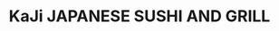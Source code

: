 ---
layout: place
title: "KaJi JAPANESE SUSHI AND GRILL"
permalink: /missouri/kearney/kaji-japanese-sushi-and-grill.html
stateAbbr: MO
stateName: Missouri
cityName: Kearney
seo:
  name: "KaJi JAPANESE SUSHI AND GRILL"
  type: Restaurant
  links: http://www.kajikearney.com/?utm_source=gmb&utm_medium=website
description: "KaJi JAPANESE SUSHI AND GRILL serves delicious sushi in Kearney, Missouri. Try fresh Japanese dishes for a great dining experience. Available for takeout, delivery, lunch, and dinner."
place_id: ChIJGdcW6wWtwYcRhSuDb87vZCQ
photos:
  - name: >-
      places/ChIJGdcW6wWtwYcRhSuDb87vZCQ/photos/AeeoHcLgQO6RHfStE9NfzPORf6oh1h3F_CXMzDBPUuwElTgy_pf9k6WtcZn6oKREX16s3w1QSBHQ8K7486B1cIUJnRpILLPHfHOR_NWFRa2PKZSnEGCbZ4aUWnr6AfstDsZc2YUcpcQLam4MW0oKpLGYTVNTfnYFmuK59b77tftYZtKSwKFqf4KgsaexLsw7-4GwtnXB4cEaOGWFAmxqBX6Yl8ih8eaNv0sjRe8iiPwOBP0qqHdUyd5V4aeXLuE8pKbWxV2arm7ZKAFNiqifKuIWCi4BJwlQPy-0FvdSUnLZeTCUeeeDoP627dvfIqnVePgzg19LMVExCt7VdPtk16jRAk8p-pL_fsEFZ6jMeF1CQaGNsoEsluIbsq7aBG-JZum_wmqcMki7EUye9-kBIvp_SfW2iKvyelGvsULMS_i0n_zBXQ
    widthPx: 3024
    heightPx: 4032
    authorAttributions:
      - displayName: Emily Shafer
        uri: https://maps.google.com/maps/contrib/101074134922646602612
        photoUri: >-
          https://lh3.googleusercontent.com/a/ACg8ocLDoo8BgRJ85fzW1TM_4eJawYellheqev28HXl2_U74iOv3zA=s100-p-k-no-mo
    flagContentUri: >-
      https://www.google.com/local/imagery/report/?cb_client=maps_api_places.places_api&image_key=!1e10!2sCIHM0ogKEICAgIDbgJSgfQ&hl=en-US
    googleMapsUri: >-
      https://www.google.com/maps/place//data=!3m4!1e2!3m2!1sCIHM0ogKEICAgIDbgJSgfQ!2e10!4m2!3m1!1s0x87c1ad05eb16d719:0x2464efce6f832b85
  - name: >-
      places/ChIJGdcW6wWtwYcRhSuDb87vZCQ/photos/AeeoHcKl5-KyjIQDpsbMLxmbi58zT_r8TlEYM9oGsoCwP99d3OoQX7GyuI7x8IX9xmXEO7-mAo78r1OGDLj3VDdY1dPP-gg9NVPGhveonUjcW73Y74Ghajk6P1W1IetMXQBeXs7pqf0gilxMrngEwqEzf_UaPyym9zmsKMwyEwn4X6p0iwH2mVvgv0PgCKHEeW1C2zVPR34yBOeDtjYM1wKsi79T_aYbnEGlzOZKA7C7Js4S3LDvKhwBkEszR3QYLUFPAFzwhIcyP2EIPDtrpABGhPRx7oimj-GbAn2Es9ThpxQpZ4ze6XYFI1bD2m2AG88TCvidx3bFdLIu2AZpM3ZLGjJKFEDFxhCoqffkdJYnqk6VE0WpBhnAM4yJY-U0hOdHNmQlwISZXA55XEuSK8at_sCTtlY5ffpT_QlC86BYpkxHIW_Y
    widthPx: 3024
    heightPx: 4032
    authorAttributions:
      - displayName: Karen Hanson
        uri: https://maps.google.com/maps/contrib/102523499522176231829
        photoUri: >-
          https://lh3.googleusercontent.com/a/ACg8ocJzeXFpFhm9UG05Qbf4WSziXz4R4Ga9AzN1ME7SY0NTheGrHA=s100-p-k-no-mo
    flagContentUri: >-
      https://www.google.com/local/imagery/report/?cb_client=maps_api_places.places_api&image_key=!1e10!2sCIHM0ogKEICAgIC9vZHv5gE&hl=en-US
    googleMapsUri: >-
      https://www.google.com/maps/place//data=!3m4!1e2!3m2!1sCIHM0ogKEICAgIC9vZHv5gE!2e10!4m2!3m1!1s0x87c1ad05eb16d719:0x2464efce6f832b85
  - name: >-
      places/ChIJGdcW6wWtwYcRhSuDb87vZCQ/photos/AeeoHcIjOdWjmPL8Z4VstHU0ZwSy5-h6hZOgo9SMer392RtIdMiuP_5y2MA7i8vkNYn2kg3z5wzMDKSGZqZIPxsmoW0E6GhAKcQcreSkX9tGJguDOMFBIx6U0nMNLQ4rFEeogKx5txQiqugrJdXyIEgZ9yps0S6zkMYuKikW-epk4Or8IsSZKwEaT7OnsHImgUFzX3f3bEsyB_AZ2V4DTnd2000HTSok9xwJzcoAy0upml-BXn8O544T9wrek5RJkGA3JZondT_sZW768kfvIDL6WKWPGYZok2MRmeEDX3O6eElXk37SnrSCmLEFk6Sb3e2DymfeqVYJ5oHzuoj2iilfF1CTIo9-_NWkiUv3Bs_LtjK8KadtlBgelfUOTsYLb2hgo1NPMTuOIqhNw9pWkRY-FDEcACLfNvDG0QfL89BLKm636A
    widthPx: 3120
    heightPx: 4160
    authorAttributions:
      - displayName: Jane Powell
        uri: https://maps.google.com/maps/contrib/103888316608415860368
        photoUri: >-
          https://lh3.googleusercontent.com/a-/ALV-UjUHSgSzBvzCZADV1XYzXHLetKTY_Ia71S61nVm8QzMowS6qzNc=s100-p-k-no-mo
    flagContentUri: >-
      https://www.google.com/local/imagery/report/?cb_client=maps_api_places.places_api&image_key=!1e10!2sCIHM0ogKEICAgIDb3sWGRA&hl=en-US
    googleMapsUri: >-
      https://www.google.com/maps/place//data=!3m4!1e2!3m2!1sCIHM0ogKEICAgIDb3sWGRA!2e10!4m2!3m1!1s0x87c1ad05eb16d719:0x2464efce6f832b85
  - name: >-
      places/ChIJGdcW6wWtwYcRhSuDb87vZCQ/photos/AeeoHcLTY70Sf1GDLBOUBowDElo_jCI13Qgu4wAOxYDaUqxOZNjW7eqOr9QL-d08pifahc9Q7r1I4guN1GtvikqHv_YJFw79e_R3_iWsY5CW7rwkTyXduH5HpnP3pesEwRZbVaXWfGFJn3busAeAbDrwU03I3_VIwWQ_N0gmEp6NES0LZF1O4vMQ42eFyfQhkui7s75UFh90kt6gqkPJCN1bLc4JdM7yjk6gNmGUU3jEqXLYJES1KNZ4cE_kyKDX1WRlQS1K-mJBqc2LHD5Ap59AOYt6jcdC6HR2WtBI8rjw84hxPKpC8dpvj9NlRQ2kuQeImKLZUNEcKsRCSA9m-pgq0NGZac6jyVq2YMrdxxAdRQdSYpfocdy-yF_s_HFFBPsxXm3uBt0ZMRH62dwsb7LDyUNVHjg8WPTbMrf_lzPBDlD8OfM
    widthPx: 3319
    heightPx: 2490
    authorAttributions:
      - displayName: Max
        uri: https://maps.google.com/maps/contrib/109869462750297050339
        photoUri: >-
          https://lh3.googleusercontent.com/a-/ALV-UjWHJ8X3vmMmYKzXdKdKWzG1C1W6uUdTZNR9BM6YuDyKNYjh74Wl=s100-p-k-no-mo
    flagContentUri: >-
      https://www.google.com/local/imagery/report/?cb_client=maps_api_places.places_api&image_key=!1e10!2sCIHM0ogKEICAgIDZ3sSJwAE&hl=en-US
    googleMapsUri: >-
      https://www.google.com/maps/place//data=!3m4!1e2!3m2!1sCIHM0ogKEICAgIDZ3sSJwAE!2e10!4m2!3m1!1s0x87c1ad05eb16d719:0x2464efce6f832b85
  - name: >-
      places/ChIJGdcW6wWtwYcRhSuDb87vZCQ/photos/AeeoHcKM9QAPc17BVw6cOcsO0Pl2--4XGDpj1ztxMOpkXBZA5QG12FCRduw1uqNrZSU4R7XbM0g5SKjs6NTWolf4Hqw7zQNnjIwWbViIZoCxA6L_97E9CERAdPSYhvNbAr8lx_IbwdY0YVkw0UyLeZkGqenwyWURx_74RuSqYcnrRJxPd9J6gKJpPDW00vJsMQVBaIBfAh6gsuLmcjbCV_IWBflT6QPifUKIUKl4qLVzMBtfc29C2UEh8ujO6mHsZEYgMbAuyVzAFKpEDkA5XMJT3HkrCKZEKvP5ux-mVNj3envUi9mBhegCdWMKeFyV359cX9UM6LAbh6pxPbbSDUReMxTpWMBq2ayhpRk8a3sXbiKLq6Zkc66YHNweA_eEgjEjPJX2tYGRXgh5ElS3GFT_Y_B6JTa8_KGJEHdGf6xgNBiT2o-HI20jO4Q9Eh0YuxvY
    widthPx: 4080
    heightPx: 3072
    authorAttributions:
      - displayName: Dino Calzolari
        uri: https://maps.google.com/maps/contrib/100116500517671493974
        photoUri: >-
          https://lh3.googleusercontent.com/a-/ALV-UjVRsisaTTehNkzfLkYdghP0jlFoPNIZa-VT4_XMteypIcELbPI-GQ=s100-p-k-no-mo
    flagContentUri: >-
      https://www.google.com/local/imagery/report/?cb_client=maps_api_places.places_api&image_key=!1e10!2sCIABIhAGbyw7pwQ0c2enoC8ACeyL&hl=en-US
    googleMapsUri: >-
      https://www.google.com/maps/place//data=!3m4!1e2!3m2!1sCIABIhAGbyw7pwQ0c2enoC8ACeyL!2e10!4m2!3m1!1s0x87c1ad05eb16d719:0x2464efce6f832b85
  - name: >-
      places/ChIJGdcW6wWtwYcRhSuDb87vZCQ/photos/AeeoHcIOf2wGjyT0cnLwEgz1Qx1cs08-CAxH-70dTLA7JS6Is7hUL1z3TBHp5kHBVPS_pLGZfI9uIfBI8v_866hHv-naG6SC8G6Zy0Ix_23rI65Q3u9cqxw1mkqJvcgihR7nnIAwr-ugew4nc6eqsp2tuaezwIAuuIlSB_VRpn7EMCMY3su7vJV7o06j6uqk6tIPoFu8OuwQv_dokfbO5g4GdGJ2917Hs0vDhIpmN0byLRjR--sY9iJwp1L0KhodvrXQesvvYnn2nQzRD_Ak0znwsKB1yHo-gQlbOC-WRI88G_M_u1T1p6orq8fYIVreMGsvRrPvGZyiaExSTi9MqioHL0rmzjyFs6CnCdWpLqRjFpW83_NncHvX9890Jz0IBzwdxxqCs40s0Pude9YPlska5LqQKedZCO3eogy3007ClLOetA
    widthPx: 4000
    heightPx: 3000
    authorAttributions:
      - displayName: Jordan Davidson
        uri: https://maps.google.com/maps/contrib/114406353364096985779
        photoUri: >-
          https://lh3.googleusercontent.com/a-/ALV-UjVDQZwMSyu8YSxNUx6L6Hv8gQbXDf2dHWxkFPLkLkkL2vkQV7OR3w=s100-p-k-no-mo
    flagContentUri: >-
      https://www.google.com/local/imagery/report/?cb_client=maps_api_places.places_api&image_key=!1e10!2sCIHM0ogKEICAgID29ozCUQ&hl=en-US
    googleMapsUri: >-
      https://www.google.com/maps/place//data=!3m4!1e2!3m2!1sCIHM0ogKEICAgID29ozCUQ!2e10!4m2!3m1!1s0x87c1ad05eb16d719:0x2464efce6f832b85
  - name: >-
      places/ChIJGdcW6wWtwYcRhSuDb87vZCQ/photos/AeeoHcLPt3I9MdCjxG6d0JSRVXaCLbK-Psxrsolf9eubkCsbHljp4iHxI31tJ2yQVCflRjSgtMlQovCMn7P_7R7vw2OOK_w1op8QosXuiudANpHr-iI-gmS7CdFazs3CeEIaXbGK5X2AcIq-Pe_3cXVwAxmWAm2jIn7zLIgqE2gEE2p9zIXcH7tagryMtFl3iui-VpccXY87LJb-t7nsC54VNeIdavpU6G6bgaznk5RFS1JEddaasUF6WM9E4T6zY7hn4dc3MpHHvCpySVmP_xBB_i2uEluLyydSflDNET9D99HBN12ucZZNuXNKFOK1vYCCMyy53dhGT3HB6XH0A-_7RgwUnyNNqJINOLfI_rc1CU0PehwbpGYHt60vjO1t60NAD6oefKUSqZuhV9CHltIyM_2fVpyljQrNNZZb8hm3jmJU8A
    widthPx: 3000
    heightPx: 4000
    authorAttributions:
      - displayName: Tyra Anderson
        uri: https://maps.google.com/maps/contrib/111178349616009074716
        photoUri: >-
          https://lh3.googleusercontent.com/a-/ALV-UjWsxvKS93nRa7K02oaRuHwHdfozcJlBw2hvyE0G8Qxu1xriRxbw=s100-p-k-no-mo
    flagContentUri: >-
      https://www.google.com/local/imagery/report/?cb_client=maps_api_places.places_api&image_key=!1e10!2sCIHM0ogKEICAgIDNi9XFPQ&hl=en-US
    googleMapsUri: >-
      https://www.google.com/maps/place//data=!3m4!1e2!3m2!1sCIHM0ogKEICAgIDNi9XFPQ!2e10!4m2!3m1!1s0x87c1ad05eb16d719:0x2464efce6f832b85
  - name: >-
      places/ChIJGdcW6wWtwYcRhSuDb87vZCQ/photos/AeeoHcIYqtvqQeGJoJNxotEIJEuodh19BeAAo79BFuhfaFx2ROIgQpZcAlXD4rrWtfPINV_iYaV8LIIKqqJzBUiQ83BC2GMRCHPjodfeEt3ELle5QTo3yaPPSdzlZy2PVB-6dWx7oz8XZizVXjBimqeoDOyH3Wu6YhBsedHjGL-cBRliLtiEZgoeoG4Cxv90MjtDb7OGha9rPbGaLpN7eKhVyfmeMIwU9GQEbyv3vLm1fOcuoyPWbwGPWqyxJVE19XX-fNFSU80DAgJG3p-Ali2ZzSDbwDfrI2fpw1zrdjtlq-JboAFEk1IIZrYP2oMDq5uLXRMm4S7ayBlwIpFqZEYHJ1pElO24fdWM4fK1yUndFHbdp7yEQ89yJ-RBYbfaMVModyKAYt6L1Jl6ILSsVdcSttbHq2DLm69T08CFSbbyYpbVOQ
    widthPx: 3492
    heightPx: 4656
    authorAttributions:
      - displayName: April Wamsley
        uri: https://maps.google.com/maps/contrib/102110977376117299479
        photoUri: >-
          https://lh3.googleusercontent.com/a-/ALV-UjU-u5KnfW0OiVSx_j3aKhkE3TSlZ7PTsNK_qhFjiHsdsvGph9gxaQ=s100-p-k-no-mo
    flagContentUri: >-
      https://www.google.com/local/imagery/report/?cb_client=maps_api_places.places_api&image_key=!1e10!2sCIHM0ogKEICAgICkoYqFcQ&hl=en-US
    googleMapsUri: >-
      https://www.google.com/maps/place//data=!3m4!1e2!3m2!1sCIHM0ogKEICAgICkoYqFcQ!2e10!4m2!3m1!1s0x87c1ad05eb16d719:0x2464efce6f832b85
  - name: >-
      places/ChIJGdcW6wWtwYcRhSuDb87vZCQ/photos/AeeoHcIU7j29nmdKSslNWu3dJfucWW32dL1923aLW5llGJsHcQjU9yP0ob-s4TXlJLvQM6sTw1lPYvhAWqQw5SjleL1aCUL00bAiAKipklbTmv0RCrd1xZZdtjbZXgF-SCC7rqUnsbJ7l4yEanMEGmk971PfWa0hj8wJ2H70-xKPJFouQHZIyugln3KlKpIBP5XpOYubD9B9_1ICNC2u3seg1IkDA4aCt9dplQfxXoZfiCl_octMLrzHMWOxgg61lwhF22MkvNSpTx6TzMNpLb_Btxa1_XoypO3Dvkf-pwM8f32LksR_hXDVtJ3YRU0RXKUASmE7XPGZ50s01otL_l1aj60ApvIFIiCNNL10eNH41QsDIqTJ5jprSrk5pqhi0FMNFBt7TZMUUR5ucMg9M6FRRUBC1Mahalcxd2vjpnWHW2o
    widthPx: 3000
    heightPx: 4000
    authorAttributions:
      - displayName: Laura M
        uri: https://maps.google.com/maps/contrib/101676334775042429092
        photoUri: >-
          https://lh3.googleusercontent.com/a-/ALV-UjUrq6rvuNXBnnSbXhWVGqJoQNOgcNTj4kcBRWP5f5826tvy-aGuMg=s100-p-k-no-mo
    flagContentUri: >-
      https://www.google.com/local/imagery/report/?cb_client=maps_api_places.places_api&image_key=!1e10!2sCIHM0ogKEICAgICho876ZA&hl=en-US
    googleMapsUri: >-
      https://www.google.com/maps/place//data=!3m4!1e2!3m2!1sCIHM0ogKEICAgICho876ZA!2e10!4m2!3m1!1s0x87c1ad05eb16d719:0x2464efce6f832b85
  - name: >-
      places/ChIJGdcW6wWtwYcRhSuDb87vZCQ/photos/AeeoHcJ2VPVYHfC9sK5t24ue_kbR1w6sC3Ja7-_saildkaL7u95w_zoGNSOq_tQouat0GvCtyaMk8SWs8iguAgofQO7RbZjaqgukm52mOsApPqyTEVQxqogYLcZILGFvzM9g6Mkrvv7FAJu9cwj7M-D3crRKMs-Z5hzCrMc366tXme-kD1tPqtQY1SmYSGcB01WqN1R-bIUrsZ4mIQCtH7wk9C3-Ugln7p5Uanr-az7c1F985jvUiluDEpExf5VwV5Ltl8-vsr1-ebnKWA3EGxdn9cmIr_nU-WO9kXhqBzQGOOTrtuAsSeV8-Y6oaalfIKP-pP6aM3DzOmJ2Rp4l_qqY9hsw8xZaAnQ4Yf7C3o15k9lNeTTvItlTBIE-FBXRt1sMqO5eLRRxysChv-jbd5l2TmBeyKA_sQQAtN-0QIKNyWwWaA
    widthPx: 3024
    heightPx: 4032
    authorAttributions:
      - displayName: Irene
        uri: https://maps.google.com/maps/contrib/117050934218236950920
        photoUri: >-
          https://lh3.googleusercontent.com/a/ACg8ocIYXJNT73H3YVPsCtUzzA1T-q63CTMjoEu2D5ezTScU6IhVIw=s100-p-k-no-mo
    flagContentUri: >-
      https://www.google.com/local/imagery/report/?cb_client=maps_api_places.places_api&image_key=!1e10!2sCIHM0ogKEICAgID4pNLbOQ&hl=en-US
    googleMapsUri: >-
      https://www.google.com/maps/place//data=!3m4!1e2!3m2!1sCIHM0ogKEICAgID4pNLbOQ!2e10!4m2!3m1!1s0x87c1ad05eb16d719:0x2464efce6f832b85
address: 751 Watson Dr, Kearney, MO 64060, USA
street: 751 Watson Dr
city: Kearney
state: MO
zip: '64060'
country: USA
neighborhood: null
latitude: '39.364498'
longitude: '-94.370379'
accessibility_options:
  wheelchairAccessibleParking: true
  wheelchairAccessibleEntrance: true
  wheelchairAccessibleRestroom: true
  wheelchairAccessibleSeating: true
business_status: OPERATIONAL
name: KaJi JAPANESE SUSHI AND GRILL
google_maps_links:
  directionsUri: >-
    https://www.google.com/maps/dir//''/data=!4m7!4m6!1m1!4e2!1m2!1m1!1s0x87c1ad05eb16d719:0x2464efce6f832b85!3e0
  placeUri: https://maps.google.com/?cid=2622484552949640069
  writeAReviewUri: >-
    https://www.google.com/maps/place//data=!4m3!3m2!1s0x87c1ad05eb16d719:0x2464efce6f832b85!12e1
  reviewsUri: >-
    https://www.google.com/maps/place//data=!4m4!3m3!1s0x87c1ad05eb16d719:0x2464efce6f832b85!9m1!1b1
  photosUri: >-
    https://www.google.com/maps/place//data=!4m3!3m2!1s0x87c1ad05eb16d719:0x2464efce6f832b85!10e5
primary_type: Restaurant
opening_hours:
  regular: null
  current: null
secondary_opening_hours:
  regular:
    weekdayDescriptions: null
    type: null
  current:
    weekdayDescriptions: null
    type: null
phone: (816) 903-8633
price_level: PRICE_LEVEL_MODERATE
price_range: $20 &ndash; $30
rating: '4.7'
rating_count: 0
website: http://www.kajikearney.com/?utm_source=gmb&utm_medium=website
reviews:
  - name: >-
      places/ChIJGdcW6wWtwYcRhSuDb87vZCQ/reviews/ChZDSUhNMG9nS0VJQ0FnTURBeE5MWkZ3EAE
    relativePublishTimeDescription: 2 months ago
    rating: 3
    text:
      text: >-
        small but welcoming place, slow service would be a compliment, after 30
        minutes I'm still waiting for the starter. Many dishes were not
        available, I had to choose what was left, at 6pm in the evening this is
        not normal. The food is of good quality, but the wait is too long, 1
        hour and 30 minutes for a starter and chicken on the plate seems too
        much to me. I won't return, the waiting time doesn't apply to the food
        ordered anyway.
      languageCode: en
    originalText:
      text: >-
        small but welcoming place, slow service would be a compliment, after 30
        minutes I'm still waiting for the starter. Many dishes were not
        available, I had to choose what was left, at 6pm in the evening this is
        not normal. The food is of good quality, but the wait is too long, 1
        hour and 30 minutes for a starter and chicken on the plate seems too
        much to me. I won't return, the waiting time doesn't apply to the food
        ordered anyway.
      languageCode: en
    authorAttribution:
      displayName: Dino Calzolari
      uri: https://www.google.com/maps/contrib/100116500517671493974/reviews
      photoUri: >-
        https://lh3.googleusercontent.com/a-/ALV-UjVRsisaTTehNkzfLkYdghP0jlFoPNIZa-VT4_XMteypIcELbPI-GQ=s128-c0x00000000-cc-rp-mo-ba5
    publishTime: '2025-02-07T01:35:25.459874Z'
    flagContentUri: >-
      https://www.google.com/local/review/rap/report?postId=ChZDSUhNMG9nS0VJQ0FnTURBeE5MWkZ3EAE&d=17924085&t=1
    googleMapsUri: >-
      https://www.google.com/maps/reviews/data=!4m6!14m5!1m4!2m3!1sChZDSUhNMG9nS0VJQ0FnTURBeE5MWkZ3EAE!2m1!1s0x87c1ad05eb16d719:0x2464efce6f832b85
  - name: >-
      places/ChIJGdcW6wWtwYcRhSuDb87vZCQ/reviews/ChdDSUhNMG9nS0VJQ0FnTURJc1lQbGpRRRAB
    relativePublishTimeDescription: in the last week
    rating: 4
    text:
      text: >-
        I have only ate here twice, I will say BEST CRAB RANGOON I HAVE HAD, for
        while a little more green onion would be great in them, on 4/19/25 I got
        hibachi scallops and vegetables the scallops were dry and would have
        liked to have had a more variety of vegetables other than two carrot
        slivers and all the rest zucchini, today I got teriyaki steak, white
        rice, onion soup, the soup is fenomemal, as much as I paid I was
        disappointed that no vegetables were included in the meal other than two
        small pieces of broccoli and a sliver of carrot.

        The food is tasty, but would rather have more vegetables with my meal
      languageCode: en
    originalText:
      text: >-
        I have only ate here twice, I will say BEST CRAB RANGOON I HAVE HAD, for
        while a little more green onion would be great in them, on 4/19/25 I got
        hibachi scallops and vegetables the scallops were dry and would have
        liked to have had a more variety of vegetables other than two carrot
        slivers and all the rest zucchini, today I got teriyaki steak, white
        rice, onion soup, the soup is fenomemal, as much as I paid I was
        disappointed that no vegetables were included in the meal other than two
        small pieces of broccoli and a sliver of carrot.

        The food is tasty, but would rather have more vegetables with my meal
      languageCode: en
    authorAttribution:
      displayName: Lori Piercy
      uri: https://www.google.com/maps/contrib/110887627763433134984/reviews
      photoUri: >-
        https://lh3.googleusercontent.com/a-/ALV-UjWnsVY9pkXvgIaho7tu40BfXhSkch04uqxVF-V3GYawOD1PultwaQ=s128-c0x00000000-cc-rp-mo-ba3
    publishTime: '2025-04-10T21:16:12.387626Z'
    flagContentUri: >-
      https://www.google.com/local/review/rap/report?postId=ChdDSUhNMG9nS0VJQ0FnTURJc1lQbGpRRRAB&d=17924085&t=1
    googleMapsUri: >-
      https://www.google.com/maps/reviews/data=!4m6!14m5!1m4!2m3!1sChdDSUhNMG9nS0VJQ0FnTURJc1lQbGpRRRAB!2m1!1s0x87c1ad05eb16d719:0x2464efce6f832b85
  - name: >-
      places/ChIJGdcW6wWtwYcRhSuDb87vZCQ/reviews/ChdDSUhNMG9nS0VJQ0FnSURiZ0pTZzNRRRAB
    relativePublishTimeDescription: 8 months ago
    rating: 5
    text:
      text: >-
        Beautiful & peaceful when we stopped by on our trip. Great service. The
        sweet potato sushi was amazing! My kids favored the cucumber and avocado
        rolls. Would definitely stop again and hope our travels bring us back.
        We had a sushi feast 🤩
      languageCode: en
    originalText:
      text: >-
        Beautiful & peaceful when we stopped by on our trip. Great service. The
        sweet potato sushi was amazing! My kids favored the cucumber and avocado
        rolls. Would definitely stop again and hope our travels bring us back.
        We had a sushi feast 🤩
      languageCode: en
    authorAttribution:
      displayName: Emily Shafer
      uri: https://www.google.com/maps/contrib/101074134922646602612/reviews
      photoUri: >-
        https://lh3.googleusercontent.com/a/ACg8ocLDoo8BgRJ85fzW1TM_4eJawYellheqev28HXl2_U74iOv3zA=s128-c0x00000000-cc-rp-mo-ba3
    publishTime: '2024-07-31T18:32:23.626633Z'
    flagContentUri: >-
      https://www.google.com/local/review/rap/report?postId=ChdDSUhNMG9nS0VJQ0FnSURiZ0pTZzNRRRAB&d=17924085&t=1
    googleMapsUri: >-
      https://www.google.com/maps/reviews/data=!4m6!14m5!1m4!2m3!1sChdDSUhNMG9nS0VJQ0FnSURiZ0pTZzNRRRAB!2m1!1s0x87c1ad05eb16d719:0x2464efce6f832b85
  - name: >-
      places/ChIJGdcW6wWtwYcRhSuDb87vZCQ/reviews/ChdDSUhNMG9nS0VJQ0FnSURaM3NUeHZ3RRAB
    relativePublishTimeDescription: a year ago
    rating: 5
    text:
      text: >-
        KaJi Japanese Sushi and Grill has to be the very best food that I've had
        in Missouri since I moved here. This is pure authentic Japanese dining,
        and I am in love with the food and the staff here. They keep the
        restaurant spotless, are very kind, and served my family the best
        Japanese food I've ever had; so much so I'd rate this place a solid 10
        out of 10 for those who love seafood.

        Everything here was absolutely delicious and not to disappoint. However,
        beware, the Wasabi here will be the hottest thing you've ever had in
        your life, yet still a delicious addition to your meal. I'd highly
        recommend the seaweed salad here, personally I found it to be delicious.


        Thank you for waiting on us and for making our visit legendary, we will
        be soon returning and giving you at Kaji repeated support in being a
        returning customer. Bless you all.
      languageCode: en
    originalText:
      text: >-
        KaJi Japanese Sushi and Grill has to be the very best food that I've had
        in Missouri since I moved here. This is pure authentic Japanese dining,
        and I am in love with the food and the staff here. They keep the
        restaurant spotless, are very kind, and served my family the best
        Japanese food I've ever had; so much so I'd rate this place a solid 10
        out of 10 for those who love seafood.

        Everything here was absolutely delicious and not to disappoint. However,
        beware, the Wasabi here will be the hottest thing you've ever had in
        your life, yet still a delicious addition to your meal. I'd highly
        recommend the seaweed salad here, personally I found it to be delicious.


        Thank you for waiting on us and for making our visit legendary, we will
        be soon returning and giving you at Kaji repeated support in being a
        returning customer. Bless you all.
      languageCode: en
    authorAttribution:
      displayName: Max
      uri: https://www.google.com/maps/contrib/109869462750297050339/reviews
      photoUri: >-
        https://lh3.googleusercontent.com/a-/ALV-UjWHJ8X3vmMmYKzXdKdKWzG1C1W6uUdTZNR9BM6YuDyKNYjh74Wl=s128-c0x00000000-cc-rp-mo-ba5
    publishTime: '2023-10-01T17:17:29.233788Z'
    flagContentUri: >-
      https://www.google.com/local/review/rap/report?postId=ChdDSUhNMG9nS0VJQ0FnSURaM3NUeHZ3RRAB&d=17924085&t=1
    googleMapsUri: >-
      https://www.google.com/maps/reviews/data=!4m6!14m5!1m4!2m3!1sChdDSUhNMG9nS0VJQ0FnSURaM3NUeHZ3RRAB!2m1!1s0x87c1ad05eb16d719:0x2464efce6f832b85
  - name: >-
      places/ChIJGdcW6wWtwYcRhSuDb87vZCQ/reviews/ChZDSUhNMG9nS0VJQ0FnSUNabjh6dGJREAE
    relativePublishTimeDescription: a year ago
    rating: 4
    text:
      text: >-
        Been here in Kearney over 5 years and finally try out this sushi
        restaurant. Small and cozy restaurant with limited seating. Food prices
        kind of high and portion is much smaller than other sushi restaurants in
        other areas. Service was great, server was very nice. Sashimi was not
        very fresh, kind of taste frozen. Regular cooked sushi was not bad.
        Overall not so bad to try out. But I prefer going to much fresher
        Sashimi restaurant. Being the only sushi restaurant here, it is pretty
        decent.
      languageCode: en
    originalText:
      text: >-
        Been here in Kearney over 5 years and finally try out this sushi
        restaurant. Small and cozy restaurant with limited seating. Food prices
        kind of high and portion is much smaller than other sushi restaurants in
        other areas. Service was great, server was very nice. Sashimi was not
        very fresh, kind of taste frozen. Regular cooked sushi was not bad.
        Overall not so bad to try out. But I prefer going to much fresher
        Sashimi restaurant. Being the only sushi restaurant here, it is pretty
        decent.
      languageCode: en
    authorAttribution:
      displayName: Tammie Nguyen
      uri: https://www.google.com/maps/contrib/112957567146024567932/reviews
      photoUri: >-
        https://lh3.googleusercontent.com/a-/ALV-UjVJIHqrlgo7I-7Kd4M77YhFc25rs0cagik93dllcfkb0ZwO8rn0cw=s128-c0x00000000-cc-rp-mo-ba5
    publishTime: '2023-09-21T05:07:52.144481Z'
    flagContentUri: >-
      https://www.google.com/local/review/rap/report?postId=ChZDSUhNMG9nS0VJQ0FnSUNabjh6dGJREAE&d=17924085&t=1
    googleMapsUri: >-
      https://www.google.com/maps/reviews/data=!4m6!14m5!1m4!2m3!1sChZDSUhNMG9nS0VJQ0FnSUNabjh6dGJREAE!2m1!1s0x87c1ad05eb16d719:0x2464efce6f832b85
parking_options:
  freeParkingLot: true
  freeStreetParking: true
  valetParking: false
payment_options:
  acceptsCreditCards: true
  acceptsDebitCards: true
  acceptsCashOnly: false
  acceptsNfc: true
allow_dogs: null
curbside_pickup: null
delivery: true
dine_in: true
good_for_children: true
good_for_groups: true
good_for_sports: false
live_music: false
menu_for_children: null
outdoor_seating: false
reservable: true
restroom: true
serves_beer: true
serves_breakfast: null
serves_brunch: false
serves_cocktails: true
serves_coffee: null
serves_dinner: true
serves_dessert: true
serves_lunch: true
serves_vegetarian_food: true
serves_wine: true
takeout: true
update_category: essentials
summary: null

---